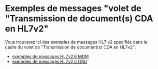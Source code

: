 
# Exemples de messages "volet de "Transmission de document(s) CDA en HL7v2"


Vous trouverez ici des exemples de messages HL7 v2 spécifiés dans le cadre du volet de "Transmission de document(s) CDA en HL7v2":

- [exemples de messages HL7v2.6 MDM](MDM)
- [exemples de messages HL7v2.5 ORU](ORU)





